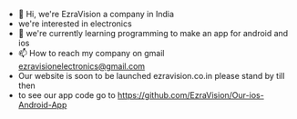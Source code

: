 - 👋 Hi, we're EzraVision a company in India  
- we're interested in electronics
- 🌱 we're currently learning programming to make an app for android and ios
- 📫 How to reach my company on gmail ezravisionelectronics@gmail.com 
- Our website is soon to be launched ezravision.co.in please stand by till then
- to see our app code go to https://github.com/EzraVision/Our-ios-Android-App

